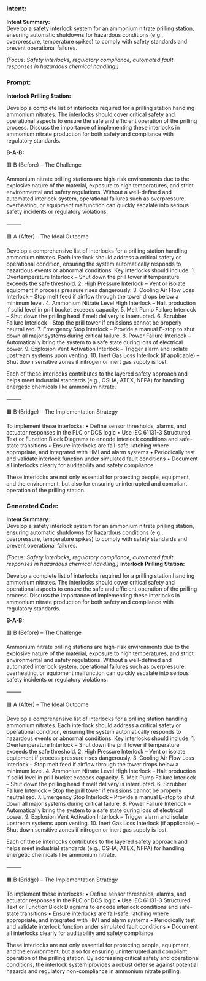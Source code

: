 ### Intent:
**Intent Summary:**  
Develop a safety interlock system for an ammonium nitrate prilling station, ensuring automatic shutdowns for hazardous conditions (e.g., overpressure, temperature spikes) to comply with safety standards and prevent operational failures.  

*(Focus: Safety interlocks, regulatory compliance, automated fault responses in hazardous chemical handling.)*

### Prompt:
**Interlock Prilling Station:**

Develop a complete list of interlocks required for a prilling station handling ammonium nitrates. The interlocks should cover critical safety and operational aspects to ensure the safe and efficient operation of the prilling process. Discuss the importance of implementing these interlocks in ammonium nitrate production for both safety and compliance with regulatory standards.

**B-A-B:**

🟥 B (Before) – The Challenge

Ammonium nitrate prilling stations are high-risk environments due to the explosive nature of the material, exposure to high temperatures, and strict environmental and safety regulations. Without a well-defined and automated interlock system, operational failures such as overpressure, overheating, or equipment malfunction can quickly escalate into serious safety incidents or regulatory violations.

⸻

🟩 A (After) – The Ideal Outcome

Develop a comprehensive list of interlocks for a prilling station handling ammonium nitrates. Each interlock should address a critical safety or operational condition, ensuring the system automatically responds to hazardous events or abnormal conditions. Key interlocks should include:
	1.	Overtemperature Interlock – Shut down the prill tower if temperature exceeds the safe threshold.
	2.	High Pressure Interlock – Vent or isolate equipment if process pressure rises dangerously.
	3.	Cooling Air Flow Loss Interlock – Stop melt feed if airflow through the tower drops below a minimum level.
	4.	Ammonium Nitrate Level High Interlock – Halt production if solid level in prill bucket exceeds capacity.
	5.	Melt Pump Failure Interlock – Shut down the prilling head if melt delivery is interrupted.
	6.	Scrubber Failure Interlock – Stop the prill tower if emissions cannot be properly neutralized.
	7.	Emergency Stop Interlock – Provide a manual E-stop to shut down all major systems during critical failure.
	8.	Power Failure Interlock – Automatically bring the system to a safe state during loss of electrical power.
	9.	Explosion Vent Activation Interlock – Trigger alarm and isolate upstream systems upon venting.
	10.	Inert Gas Loss Interlock (if applicable) – Shut down sensitive zones if nitrogen or inert gas supply is lost.

Each of these interlocks contributes to the layered safety approach and helps meet industrial standards (e.g., OSHA, ATEX, NFPA) for handling energetic chemicals like ammonium nitrate.

⸻

🟧 B (Bridge) – The Implementation Strategy

To implement these interlocks:
	•	Define sensor thresholds, alarms, and actuator responses in the PLC or DCS logic
	•	Use IEC 61131-3 Structured Text or Function Block Diagrams to encode interlock conditions and safe-state transitions
	•	Ensure interlocks are fail-safe, latching where appropriate, and integrated with HMI and alarm systems
	•	Periodically test and validate interlock function under simulated fault conditions
	•	Document all interlocks clearly for auditability and safety compliance

These interlocks are not only essential for protecting people, equipment, and the environment, but also for ensuring uninterrupted and compliant operation of the prilling station.

### Generated Code:
**Intent Summary:**  
Develop a safety interlock system for an ammonium nitrate prilling station, ensuring automatic shutdowns for hazardous conditions (e.g., overpressure, temperature spikes) to comply with safety standards and prevent operational failures.  

*(Focus: Safety interlocks, regulatory compliance, automated fault responses in hazardous chemical handling.)*
**Interlock Prilling Station:**

Develop a complete list of interlocks required for a prilling station handling ammonium nitrates. The interlocks should cover critical safety and operational aspects to ensure the safe and efficient operation of the prilling process. Discuss the importance of implementing these interlocks in ammonium nitrate production for both safety and compliance with regulatory standards.

**B-A-B:**

🟥 B (Before) – The Challenge

Ammonium nitrate prilling stations are high-risk environments due to the explosive nature of the material, exposure to high temperatures, and strict environmental and safety regulations. Without a well-defined and automated interlock system, operational failures such as overpressure, overheating, or equipment malfunction can quickly escalate into serious safety incidents or regulatory violations.

⸻

🟩 A (After) – The Ideal Outcome

Develop a comprehensive list of interlocks for a prilling station handling ammonium nitrates. Each interlock should address a critical safety or operational condition, ensuring the system automatically responds to hazardous events or abnormal conditions. Key interlocks should include:
	1.	Overtemperature Interlock – Shut down the prill tower if temperature exceeds the safe threshold.
	2.	High Pressure Interlock – Vent or isolate equipment if process pressure rises dangerously.
	3.	Cooling Air Flow Loss Interlock – Stop melt feed if airflow through the tower drops below a minimum level.
	4.	Ammonium Nitrate Level High Interlock – Halt production if solid level in prill bucket exceeds capacity.
	5.	Melt Pump Failure Interlock – Shut down the prilling head if melt delivery is interrupted.
	6.	Scrubber Failure Interlock – Stop the prill tower if emissions cannot be properly neutralized.
	7.	Emergency Stop Interlock – Provide a manual E-stop to shut down all major systems during critical failure.
	8.	Power Failure Interlock – Automatically bring the system to a safe state during loss of electrical power.
	9.	Explosion Vent Activation Interlock – Trigger alarm and isolate upstream systems upon venting.
	10.	Inert Gas Loss Interlock (if applicable) – Shut down sensitive zones if nitrogen or inert gas supply is lost.

Each of these interlocks contributes to the layered safety approach and helps meet industrial standards (e.g., OSHA, ATEX, NFPA) for handling energetic chemicals like ammonium nitrate.

⸻

🟧 B (Bridge) – The Implementation Strategy

To implement these interlocks:
	•	Define sensor thresholds, alarms, and actuator responses in the PLC or DCS logic
	•	Use IEC 61131-3 Structured Text or Function Block Diagrams to encode interlock conditions and safe-state transitions
	•	Ensure interlocks are fail-safe, latching where appropriate, and integrated with HMI and alarm systems
	•	Periodically test and validate interlock function under simulated fault conditions
	•	Document all interlocks clearly for auditability and safety compliance

These interlocks are not only essential for protecting people, equipment, and the environment, but also for ensuring uninterrupted and compliant operation of the prilling station. By addressing critical safety and operational conditions, the interlock system provides a robust defense against potential hazards and regulatory non-compliance in ammonium nitrate prilling.
